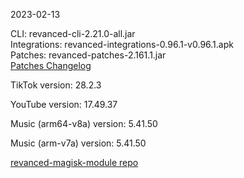 2023-02-13
  
CLI: revanced-cli-2.21.0-all.jar  
Integrations: revanced-integrations-0.96.1-v0.96.1.apk  
Patches: revanced-patches-2.161.1.jar  
[Patches Changelog](https://github.com/revanced/revanced-patches/releases/tag/v2.161.1)  

TikTok version: 28.2.3  

YouTube version: 17.49.37  

Music (arm64-v8a) version: 5.41.50  

Music (arm-v7a) version: 5.41.50  

[revanced-magisk-module repo](https://github.com/j-hc/revanced-magisk-module)
